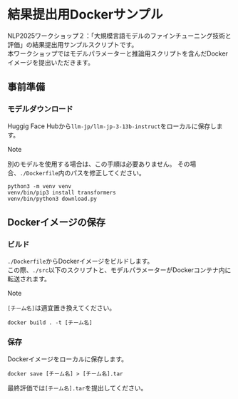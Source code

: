 # 結果提出用Dockerサンプル

NLP2025ワークショップ２：「大規模言語モデルのファインチューニング技術と評価」の結果提出用サンプルスクリプトです。  
本ワークショップではモデルパラメーターと推論用スクリプトを含んだDockerイメージを提出いただきます。  

## 事前準備

### モデルダウンロード

Huggig Face Hubから`llm-jp/llm-jp-3-13b-instruct`をローカルに保存します。  

> [!NOTE]
> 別のモデルを使用する場合は、この手順は必要ありません。
> その場合、`./Dockerfile`内のパスを修正してください。

```
python3 -m venv venv
venv/bin/pip3 install transformers
venv/bin/python3 download.py
```

## Dockerイメージの保存

### ビルド

`./Dockerfile`からDockerイメージをビルドします。  
この際、`./src`以下のスクリプトと、モデルパラメーターがDockerコンテナ内に転送されます。  

> [!NOTE]
> `[チーム名]`は適宜置き換えてください。

```
docker build . -t [チーム名]
```

### 保存

Dockerイメージをローカルに保存します。

```
docker save [チーム名] > [チーム名].tar
```

最終評価では`[チーム名].tar`を提出してください。